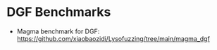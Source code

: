 # DGF Benchmarks
- Magma benchmark for DGF: https://github.com/xiaobaozidi/Lysofuzzing/tree/main/magma_dgf
